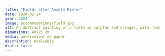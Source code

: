 ```yaml
---
title: "Field, after Anselm Kiefer"
date: 2024-02-24
year: 2024
image: accommodations/field.jpg
alt: An abstract painting of a field in purples and oranges, with rows of crops running into the distance 
dimensions: 40x25 cm
media: watercolour on paper
description: Avaliable
draft: false
---
```


